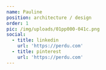 ```yaml
---
name: Pauline
position: architecture / design
order: 1
pic: /img/uploads/01pp000-041c.png
social:
  - title: linkedin
    url: 'https://perdu.com'
  - title: pinterest
    url: 'https://perdu.com'
---
```


